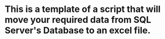 # This is a template of a script that will move your required data from SQL Server's Database to an excel file.
